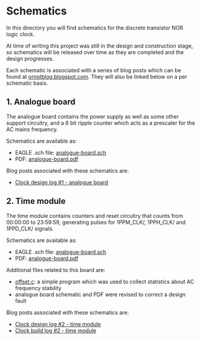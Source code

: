 # Schematics

In this directory you will find schematics for the discrete transistor NOR logic clock.

At time of writing this project was still in the design and construction stage, so schematics will be released over time as they are completed and the design progresses.

Each schematic is associated with a series of blog posts which can be found at [ornotblog.blogspot.com](https://ornotblog.blogspot.com). They will also be linked below on a per schematic basis.

## 1. Analogue board

The analogue board contains the power supply as well as some other support circuitry, and a 6 bit ripple counter which acts as a prescaler for the AC mains frequency.

Schematics are available as:

* EAGLE .sch file: [analogue-board.sch](https://github.com/tomstorey/discrete-nor-logic-clock/raw/master/schematics/analogue-board.sch)
* PDF: [analogue-board.pdf](https://github.com/tomstorey/discrete-nor-logic-clock/raw/master/schematics/analogue-board.pdf)

Blog posts associated with these schematics are:

* [Clock design log #1 - analogue board](https://ornotblog.blogspot.co.uk/2017/04/clock-design-log-1-analogue-board.html)

## 2. Time module

The time module contains counters and reset circuitry that counts from 00:00:00 to 23:59:59, generating pulses for 1PPM_CLK/, 1PPH_CLK/ and 1PPD_CLK/ signals.

Schematics are available as:

* EAGLE .sch file: [analogue-board.sch](https://github.com/tomstorey/discrete-nor-logic-clock/raw/master/schematics/time-module.sch)
* PDF: [analogue-board.pdf](https://github.com/tomstorey/discrete-nor-logic-clock/raw/master/schematics/time-module.pdf)

Additional files related to this board are:

* [offset.c](https://github.com/tomstorey/discrete-nor-logic-clock/blob/master/AC-offset-monitor-script/offset.c): a simple program which was used to collect statistics about AC frequency stability
* analogue board schematic and PDF were revised to correct a design fault

Blog posts associated with these schematics are:

* [Clock design log #2 - time module](https://ornotblog.blogspot.co.uk/2017/05/clock-design-log-2-time-module.html)
* [Clock build log #2 - time module](https://ornotblog.blogspot.co.uk/2017/05/clock-build-log-2-time-module.html)
